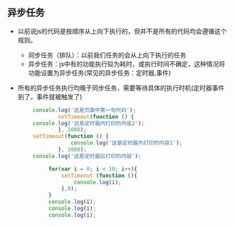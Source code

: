 ## 异步任务

- 以前说js的代码是按顺序从上向下执行的，但并不是所有的代码均会遵循这个规则。

    - 同步任务（排队）：以前我们任务的会从上向下执行的任务
    - 异步任务：js中有的功能执行较为耗时，或执行时间不确定，这种情况将功能设置为异步任务(常见的异步任务：定时器,事件)

- 所有的异步任务执行均晚于同步任务，需要等待具体的执行时机(定时器事件到了，事件就被触发了)
```javascript
        console.log('这是页面中第一句代码');
                setTimeout(function () {
        console.log('这是定时器内打印的内容2');
                }, 2000);
        setTimeout(function () {
                    console.log('这是定时器内打印的内容1');
                }, 1000);
        console.log('这是定时器后打印的内容');
```
```javascript
             for(var i = 0; i < 10; i++){
                 setTimeout (function (){
                     console.log(i);
                 },0);
             }
             console.log(i);
             console.log(i);
             console.log(i);
```
